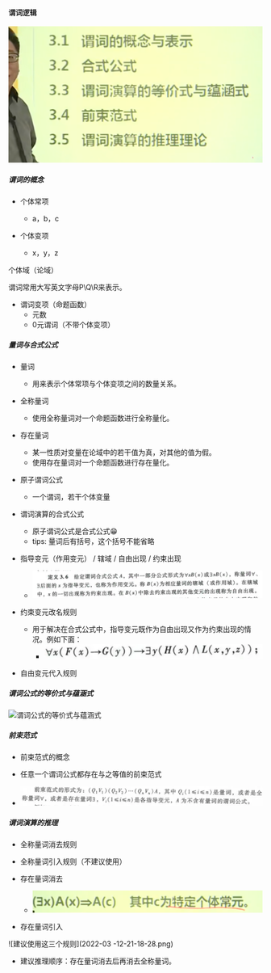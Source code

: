 
#### 谓词逻辑

![](2022-03-12-15-29-31.png)

##### 谓词的概念

- 个体常项
  - a，b，c

- 个体变项
  - x，y，z

个体域（论域）

谓词常用大写英文字母P\Q\R来表示。

- 谓词变项（命题函数）
  - 元数
  - 0元谓词（不带个体变项）

##### 量词与合式公式

- 量词
  - 用来表示个体常项与个体变项之间的数量关系。

- 全称量词
  - 使用全称量词对一个命题函数进行全称量化。

- 存在量词
  - 某一性质对变量在论域中的若干值为真，对其他的值为假。
  - 使用存在量词对一个命题函数进行存在量化。
  
- 原子谓词公式
  - 一个谓词，若干个体变量

- 谓词演算的合式公式
  - 原子谓词公式是合式公式😁
  - tips: 量词后有括号，这个括号不能省略

- 指导变元（作用变元） / 辖域  /  自由出现  / 约束出现
  - ![指导变元（作用变元） / 辖域  /  自由出现  / 约束出现](2022-03-12-16-49-34.png)


- 约束变元改名规则
  - 用于解决在合式公式中，指导变元既作为自由出现又作为约束出现的情况。例如下面：
    - ![这个公式既作为自由出现又作为约束出现，前件约束后件自由](2022-03-12-16-57-48.png)

- 自由变元代入规则

##### 谓词公式的等价式与蕴涵式

![谓词公式的等价式与蕴涵式](2022-03-12-17-41-25.png)

##### 前束范式

- 前束范式的概念

- 任意一个谓词公式都存在与之等值的前束范式

- ![前束范式](2022-03-12-21-00-12.png)


##### 谓词演算的推理

- 全称量词消去规则

- 全称量词引入规则（不建议使用）

- 存在量词消去
  - ![](2022-03-12-21-24-10.png)

- 存在量词引入

![建议使用这三个规则](2022-03 -12-21-18-28.png)

- 建议推理顺序：存在量词消去后再消去全称量词。
